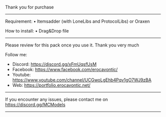 Thank you for purchase

_______________________________________

Requirement: 
• Itemsadder (with LoneLibs and ProtocolLibs) or Oraxen

How to install: 
• Drag&Drop file

_______________________________________

Please review for this pack once you use it. Thank you very much

Follow me:
- Discord: https://discord.gg/xFmUqsfUsM
- Facebook: https://www.facebook.com/erocavontic/
- Youtube: https://www.youtube.com/channel/UCGwoLgEhb4Pqv1gO7WJ9zBA
- Web: https://portfolio.erocavontic.net/


_______________________________________

If you encounter any issues, please contact me on https://discord.gg/MCModels

_______________________________________

